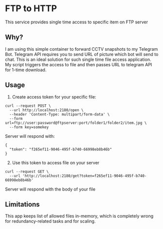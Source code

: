 # FTP to HTTP
This service provides single time access to specific item on FTP server

## Why?
I am using this simple container to forward CCTV snapshots to my Telegram Bot. Telegram API requires you to send URL of picture which bot will send to chat. This is an ideal solution for such single time file access application. My script triggers the access to file and then passes URL to telegram API for 1-time download.

## Usage
1. Create access token for your specific file:
```
curl --request POST \
  --url http://localhost:2180/open \
  --header 'Content-Type: multipart/form-data' \
  --form url=ftp://user:password@ftpserver:port/folder1/folder2/item.jpg \
  --form key=somekey
```
Server will respond with:
```
{
  "token": "f265ef11-9046-495f-b740-66998eb8b46b"
}
```
2. Use this token to access file on your server

```
curl --request GET \
  --url 'http://localhost:2180/get?token=f265ef11-9046-495f-b740-66998eb8b46b'
```

Server will respond with the body of your file

## Limitations
This app keeps list of allowed files in-memory, which is completely wrong for redundancy-related tasks and for scaling.